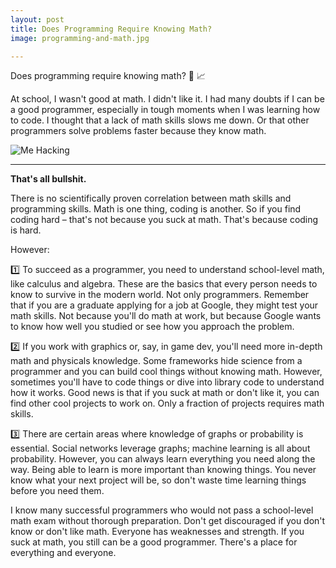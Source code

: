 ```yaml
---
layout: post
title: Does Programming Require Knowing Math?
image: programming-and-math.jpg

---
```


Does programming require knowing math? 🤔 📈

At school, I wasn't good at math. I didn't like it. I had many doubts if I can be a good programmer, especially in tough moments when I was learning how to code. I thought that a lack of math skills slows me down. Or that other programmers solve problems faster because they know math.

![Me Hacking](/images/{{page.image}})

---

**That's all bullshit.** 

There is no scientifically proven correlation between math skills and programming skills. Math is one thing, coding is another. So if you find coding hard – that's not because you suck at math. That's because coding is hard.

However:



1️⃣ To succeed as a programmer, you need to understand school-level math, like calculus and algebra. These are the basics that every person needs to know to survive in the modern world. Not only programmers. Remember that if you are a graduate applying for a job at Google, they might test your math skills. Not because you'll do math at work, but because Google wants to know how well you studied or see how you approach the problem.

2️⃣ If you work with graphics or, say, in game dev, you'll need more in-depth math and physicals knowledge. Some frameworks hide science from a programmer and you can build cool things without knowing math. However, sometimes you'll have to code things or dive into library code to understand how it works. Good news is that if you suck at math or don't like it, you can find other cool projects to work on. Only a fraction of projects requires math skills.

3️⃣ There are certain areas where knowledge of graphs or probability is essential. Social networks leverage graphs; machine learning is all about probability. However, you can always learn everything you need along the way. Being able to learn is more important than knowing things. You never know what your next project will be, so don't waste time learning things before you need them.

I know many successful programmers who would not pass a school-level math exam without thorough preparation. Don't get discouraged if you don't know or don't like math. Everyone has weaknesses and strength. If you suck at math, you still can be a good programmer. There's a place for everything and everyone.
